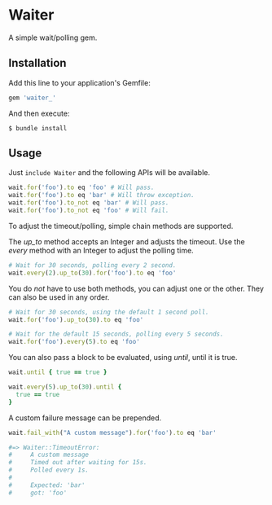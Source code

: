 # Waiter

A simple wait/polling gem.

## Installation

Add this line to your application's Gemfile:

```ruby
gem 'waiter_'
```

And then execute:

    $ bundle install

## Usage

Just `include Waiter` and the following APIs will be available.

```ruby
wait.for('foo').to eq 'foo' # Will pass.
wait.for('foo').to eq 'bar' # Will throw exception.
wait.for('foo').to_not eq 'bar' # Will pass.
wait.for('foo').to_not eq 'foo' # Will fail.
```

To adjust the timeout/polling, simple chain methods are supported.

The *up_to* method accepts an Integer and adjusts the timeout.
Use the *every* method with an Integer to adjust the polling time.

```ruby
# Wait for 30 seconds, polling every 2 second.
wait.every(2).up_to(30).for('foo').to eq 'foo'
```

You do *not* have to use both methods, you can adjust one or the other. They can also be used in any order.

```ruby
# Wait for 30 seconds, using the default 1 second poll.
wait.for('foo').up_to(30).to eq 'foo'

# Wait for the default 15 seconds, polling every 5 seconds.
wait.for('foo').every(5).to eq 'foo'
```

You can also pass a block to be evaluated, using *until*, until it is true.

```ruby
wait.until { true == true }

wait.every(5).up_to(30).until {
  true == true
}
```

A custom failure message can be prepended.

```ruby
wait.fail_with("A custom message").for('foo').to eq 'bar'

#=> Waiter::TimeoutError:
#     A custom message
#     Timed out after waiting for 15s.
#     Polled every 1s.
#
#     Expected: 'bar'
#     got: 'foo'
```
